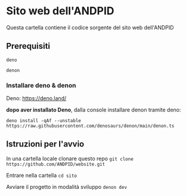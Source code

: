 # Sito web dell'ANDPID 
Questa cartella contiene il codice sorgente del sito web dell'ANDPID

## Prerequisiti
`deno`

`denon`

### Installare deno & denon
Deno: https://deno.land/

**dopo aver installato Deno**, dalla console installare denon tramite deno:

`deno install -qAf --unstable https://raw.githubusercontent.com/denosaurs/denon/main/denon.ts`
## Istruzioni per l'avvio
In una cartella locale clonare questo repo
`git clone https://github.com/ANDPID/website.git`

Entrare nella cartella
`cd sito`

Avviare il progetto in modalità sviluppo
`denon dev`




